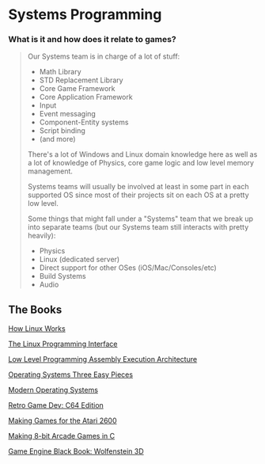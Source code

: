 # Systems Programming

### What is it and how does it relate to games?

> Our Systems team is in charge of a lot of stuff:
>
> - Math Library
> - STD Replacement Library
> - Core Game Framework
> - Core Application Framework
> - Input
> - Event messaging
> - Component-Entity systems
> - Script binding
> - (and more)
>
> There's a lot of Windows and Linux domain knowledge here as well as a lot of knowledge of Physics, core game logic and low level memory management.
>
> Systems teams will usually be involved at least in some part in each supported OS since most of their projects sit on each OS at a pretty low
> level.
>
> Some things that might fall under a "Systems" team that we break up into separate teams (but our Systems team still interacts with pretty heavily):
>
> - Physics
> - Linux (dedicated server)
> - Direct support for other OSes (iOS/Mac/Consoles/etc)
> - Build Systems
> - Audio
 
## The Books

[How Linux Works](http://a.co/cpe6N2e)

[The Linux Programming Interface](https://www.amazon.com/dp/1593272200/)

[Low Level Programming Assembly Execution Architecture](https://www.amazon.com//dp/1484224027/)

[Operating Systems Three Easy Pieces](https://www.amazon.com/dp/198508659X/)

[Modern Operating Systems](https://www.amazon.com/dp/013359162X/)

[Retro Game Dev: C64 Edition](https://www.amazon.com/dp/0692980652/)

[Making Games for the Atari 2600](https://www.amazon.com/dp/1541021304/)

[Making 8-bit Arcade Games in C](https://www.amazon.com/dp/1545484759/)

[Game Engine Black Book: Wolfenstein 3D](https://www.amazon.com/dp/1539692876/)


